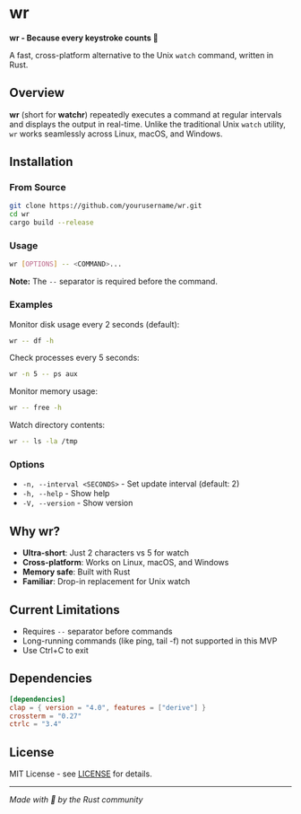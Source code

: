# wr

**wr - Because every keystroke counts 🦀**

A fast, cross-platform alternative to the Unix `watch` command, written in Rust.

## Overview

**wr** (short for **watchr**) repeatedly executes a command at regular intervals and displays the output in real-time. Unlike the traditional Unix `watch` utility, `wr` works seamlessly across Linux, macOS, and Windows.

## Installation

### From Source

```bash
git clone https://github.com/yourusername/wr.git
cd wr
cargo build --release
```

### Usage

```bash
wr [OPTIONS] -- <COMMAND>...
```

**Note:** The `--` separator is required before the command.

### Examples

Monitor disk usage every 2 seconds (default):
```bash
wr -- df -h
```

Check processes every 5 seconds:
```bash
wr -n 5 -- ps aux
```

Monitor memory usage:
```bash
wr -- free -h
```

Watch directory contents:
```bash
wr -- ls -la /tmp
```

### Options

- `-n, --interval <SECONDS>` - Set update interval (default: 2)
- `-h, --help` - Show help
- `-V, --version` - Show version

## Why wr?

- **Ultra-short**: Just 2 characters vs 5 for watch
- **Cross-platform**: Works on Linux, macOS, and Windows
- **Memory safe**: Built with Rust
- **Familiar**: Drop-in replacement for Unix watch

## Current Limitations

- Requires `--` separator before commands
- Long-running commands (like ping, tail -f) not supported in this MVP
- Use Ctrl+C to exit

## Dependencies

```toml
[dependencies]
clap = { version = "4.0", features = ["derive"] }
crossterm = "0.27"
ctrlc = "3.4"
```

## License

MIT License - see [LICENSE](LICENSE) for details.

---

*Made with 🦀 by the Rust community*
